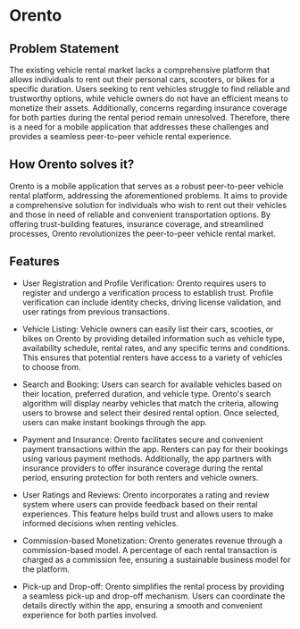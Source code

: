 # Orento

## Problem Statement
The existing vehicle rental market lacks a comprehensive platform that allows individuals to rent out their personal cars, scooters, or bikes for a specific duration. Users seeking to rent vehicles struggle to find reliable and trustworthy options, while vehicle owners do not have an efficient means to monetize their assets. Additionally, concerns regarding insurance coverage for both parties during the rental period remain unresolved. Therefore, there is a need for a mobile application that addresses these challenges and provides a seamless peer-to-peer vehicle rental experience.

## How Orento solves it?
Orento is a mobile application that serves as a robust peer-to-peer vehicle rental platform, addressing the aforementioned problems. It aims to provide a comprehensive solution for individuals who wish to rent out their vehicles and those in need of reliable and convenient transportation options. By offering trust-building features, insurance coverage, and streamlined processes, Orento revolutionizes the peer-to-peer vehicle rental market.

## Features
- User Registration and Profile Verification: Orento requires users to register and undergo a verification process to establish trust. Profile verification can include identity checks, driving license validation, and user ratings from previous transactions.

- Vehicle Listing: Vehicle owners can easily list their cars, scooties, or bikes on Orento by providing detailed information such as vehicle type, availability schedule, rental rates, and any specific terms and conditions. This ensures that potential renters have access to a variety of vehicles to choose from.

- Search and Booking: Users can search for available vehicles based on their location, preferred duration, and vehicle type. Orento's search algorithm will display nearby vehicles that match the criteria, allowing users to browse and select their desired rental option. Once selected, users can make instant bookings through the app.

- Payment and Insurance: Orento facilitates secure and convenient payment transactions within the app. Renters can pay for their bookings using various payment methods. Additionally, the app partners with insurance providers to offer insurance coverage during the rental period, ensuring protection for both renters and vehicle owners.

- User Ratings and Reviews: Orento incorporates a rating and review system where users can provide feedback based on their rental experiences. This feature helps build trust and allows users to make informed decisions when renting vehicles.

- Commission-based Monetization: Orento generates revenue through a commission-based model. A percentage of each rental transaction is charged as a commission fee, ensuring a sustainable business model for the platform.

- Pick-up and Drop-off: Orento simplifies the rental process by providing a seamless pick-up and drop-off mechanism. Users can coordinate the details directly within the app, ensuring a smooth and convenient experience for both parties involved.
